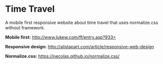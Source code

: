 # Time Travel

A mobile first responsive website about time travel that uses normalize.css without framework.

**Mobile first:** http://www.lukew.com/ff/entry.asp?933=

**Responsive design:** http://alistapart.com/article/responsive-web-design

**Normalize.css:** https://necolas.github.io/normalize.css/
